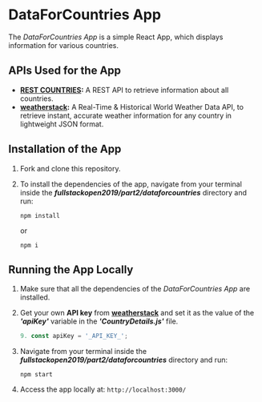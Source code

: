 # DataForCountries App

The *DataForCountries App* is a simple React App, which displays information for various countries.

## APIs Used for the App

- [**REST COUNTRIES**](https://restcountries.eu)**:** A REST API to retrieve information about all countries.
- [**weatherstack**](https://weatherstack.com/)**:** A Real-Time & Historical World Weather Data API, to retrieve instant, accurate weather information for any country in lightweight JSON format.

## Installation of the App

1. Fork and clone this repository.

2. To install the dependencies of the app, navigate from your terminal inside the ***fullstackopen2019/part2/dataforcountries*** directory and run:

    ```
    npm install
    ````

    or

    ```
    npm i
    ````

## Running the App Locally

1. Make sure that all the dependencies of the *DataForCountries App* are installed.

2. Get your own **API key** from [**weatherstack**](https://weatherstack.com/) and set it as the value of the ***'apiKey'*** variable in the ***'CountryDetails.js'*** file.

    ```javascript
    9. const apiKey = '_API_KEY_';
    ```

3. Navigate from your terminal inside the ***fullstackopen2019/part2/dataforcountries*** directory and run:

    ```
    npm start
    ````

4. Access the app locally at: ```http://localhost:3000/```

